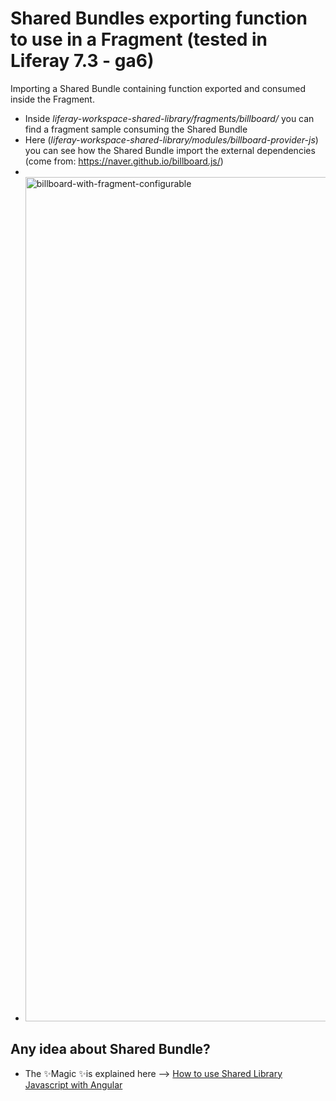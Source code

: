 # Shared Bundles exporting function to use in a Fragment (tested in Liferay 7.3 - ga6)

Importing a Shared Bundle containing function exported and consumed inside the Fragment.

- Inside _liferay-workspace-shared-library/fragments/billboard/_ you can find a fragment sample consuming the Shared Bundle
- Here (_liferay-workspace-shared-library/modules/billboard-provider-js_) you can see how the Shared Bundle import the external dependencies (come from: https://naver.github.io/billboard.js/)
- 
- <img width="1351" alt="billboard-with-fragment-configurable" src="https://user-images.githubusercontent.com/60618002/117540871-852a3300-b011-11eb-9aa5-cdaed0747d56.png">

## Any idea about Shared Bundle?

- The ✨Magic ✨is  explained here --> [How to use Shared Library Javascript with Angular](https://liferay.dev/blogs/-/blogs/how-to-use-shared-library-javascript-with-angular-liferay?_com_liferay_blogs_web_portlet_BlogsPortlet_nfyl_messageId=120754117)
